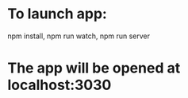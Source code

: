 # To launch app:

npm install,
npm run watch,
npm run server

# The app will be opened at localhost:3030